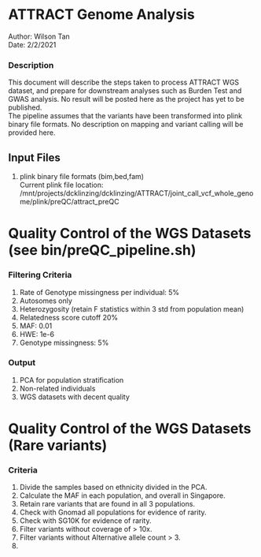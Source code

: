 # ATTRACT Genome Analysis  
Author: Wilson Tan  
Date: 2/2/2021  

### Description  
This document will describe the steps taken to process ATTRACT WGS dataset, and prepare for downstream analyses such as Burden Test and GWAS analysis.
No result will be posted here as the project has yet to be published.  
The pipeline assumes that the variants  have been transformed into plink binary file formats. No description on mapping and variant calling will be provided here.  

## Input Files  
1. plink binary file formats (bim,bed,fam)  
Current plink file location: /mnt/projects/dcklinzing/dcklinzing/ATTRACT/joint_call_vcf_whole_genome/plink/preQC/attract_preQC  

# Quality Control of the WGS Datasets (see bin/preQC_pipeline.sh)  
### Filtering Criteria  
1. Rate of Genotype missingness per individual: 5%
2. Autosomes only  
3. Heterozygosity (retain F statistics within 3 std from population mean)  
4. Relatedness score cutoff 20%  
5. MAF: 0.01  
6. HWE: 1e-6  
7. Genotype missingness: 5%  

### Output  
1. PCA for population stratification  
2. Non-related individuals  
3. WGS datasets with decent quality  

# Quality Control of the WGS Datasets (Rare variants)  
### Criteria  
1. Divide the samples based on ethnicity divided in the PCA.  
2. Calculate the MAF in each population, and overall in Singapore.  
3. Retain rare variants that are found in all 3 populations.  
4. Check with Gnomad all populations for evidence of rarity.  
5. Check with SG10K for evidence of rarity.  
6. Filter variants without coverage of > 10x.  
7. Filter variants without Alternative allele count > 3.  
8. 
